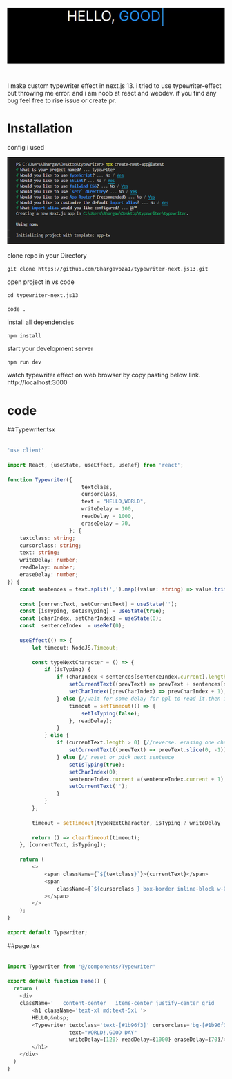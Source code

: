<p align="center">
  <img src="./gitresource/efect.gif" />
</p>
  
 
# 

I make custom typewriter effect in next.js 13. i tried to use typewriter-effect but throwing me error.
and i am noob at react and webdev. if you find any bug feel free to rise issue or create pr.

# Installation

config i used
<p align="center">
  <img src="./gitresource/config.png" />
</p>

clone repo in your Directory
```
git clone https://github.com/Bhargavoza1/typewriter-next.js13.git
```

open project in vs code 
``` 
cd typewriter-next.js13

code .
```

install all dependencies
```
npm install
```

start your development server
```
npm run dev
```
watch typewriter effect on web browser by copy pasting below link.
http://localhost:3000



# code 

##Typewriter.tsx
```typescript

'use client'

import React, {useState, useEffect, useRef} from 'react';

function Typewriter({
                        textclass,
                        cursorclass,
                        text = "HELLO,WORLD",
                        writeDelay = 100,
                        readDelay = 1000,
                        eraseDelay = 70,
                    }: {
    textclass: string;
    cursorclass: string;
    text: string;
    writeDelay: number;
    readDelay: number;
    eraseDelay: number;
}) {
    const sentences = text.split(',').map((value: string) => value.trim());

    const [currentText, setCurrentText] = useState('');
    const [isTyping, setIsTyping] = useState(true);
    const [charIndex, setCharIndex] = useState(0);
    const  sentenceIndex  = useRef(0);

    useEffect(() => {
        let timeout: NodeJS.Timeout;

        const typeNextCharacter = () => {
            if (isTyping) {
                if (charIndex < sentences[sentenceIndex.current].length) {//write character per delay
                    setCurrentText((prevText) => prevText + sentences[sentenceIndex.current][charIndex]);
                    setCharIndex((prevCharIndex) => prevCharIndex + 1);
                } else {//wait for some delay for ppl to read it.then it will start revers order
                    timeout = setTimeout(() => {
                        setIsTyping(false);
                    }, readDelay);
                }
            } else {
                if (currentText.length > 0) {//reverse. erasing one character per delay
                    setCurrentText((prevText) => prevText.slice(0, -1));
                } else {// reset or pick next sentence
                    setIsTyping(true);
                    setCharIndex(0);
                    sentenceIndex.current =(sentenceIndex.current + 1) % sentences.length; //this will help not to use one more if else
                    setCurrentText('');
                }
            }
        };

        timeout = setTimeout(typeNextCharacter, isTyping ? writeDelay : eraseDelay);

        return () => clearTimeout(timeout);
    }, [currentText, isTyping]);

    return (
        <>
            <span className={`${textclass}`}>{currentText}</span>
            <span
                className={`${cursorclass } box-border inline-block w-0.5 md:w-1 h-7 md:ml-1 -mb-1.5 md:-mb-4 md:h-16 animate-typing will-change-transform`}
            ></span>
        </>
    );
}

export default Typewriter;

```

##page.tsx
```typescript

import Typewriter from '@/components/Typewriter'
 
export default function Home() {
  return (
    <div
    className='   content-center   items-center justify-center grid     place-items-center '>
        <h1 className='text-xl md:text-5xl '>
        HELLO,&nbsp;
        <Typewriter textclass='text-[#1b96f3]' cursorclass='bg-[#1b96f3]'
                    text="WORLD!,GOOD DAY"
                    writeDelay={120} readDelay={1000} eraseDelay={70}/>
        </h1>
    </div>
  )
}
```

